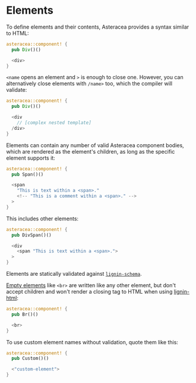 # Elements

To define elements and their contents, Asteracea provides a syntax similar to HTML:

```rust asteracea=Div
asteracea::component! {
  pub Div()()

  <div>
}
```

`<name` opens an element and `>` is enough to close one. However, you can alternatively close elements with `/name>` too, which the compiler will validate:

```rust asteracea=Div
asteracea::component! {
  pub Div()()

  <div
    // [complex nested template]
  /div>
}
```

Elements can contain any number of valid Asteracea component bodies, which are rendered as the element's children, as long as the specific element supports it:

```rust asteracea=Span
asteracea::component! {
  pub Span()()

  <span
    "This is text within a <span>."
    <!-- "This is a comment within a <span>." -->
  >
}
```

This includes other elements:

```rust asteracea=DivSpan
asteracea::component! {
  pub DivSpan()()

  <div
    <span "This is text within a <span>.">
  >
}
```

Elements are statically validated against [`lignin-schema`].

[Empty elements] like `<br>` are written like any other element, but don't accept children and won't render a closing tag to HTML when using [lignin-html]:

[Empty elements]: https://developer.mozilla.org/en-US/docs/Glossary/empty_element
[lignin-html]: TK

```rust asteracea=Br
asteracea::component! {
  pub Br()()

  <br>
}
```

[`lignin-schema`]: TK

To use custom element names without validation, quote them like this:

```rust asteracea=Custom
asteracea::component! {
  pub Custom()()

  <"custom-element">
}
```
